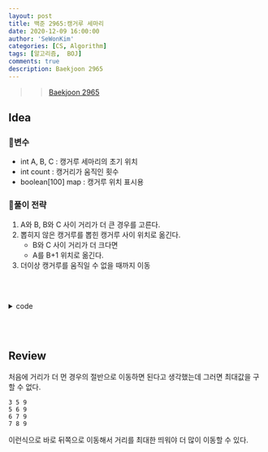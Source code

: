 ```yaml
---
layout: post
title: 백준 2965:캥거루 세마리
date: 2020-12-09 16:00:00
author: 'SeWonKim'
categories: [CS, Algorithm]
tags: [알고리즘,  BOJ]
comments: true
description: Baekjoon 2965
---
```


> > [Baekjoon 2965](https://www.acmicpc.net/problem/2965)

## Idea

### 🥚변수

- int A, B, C : 캥거루 세마리의 초기 위치
- int count : 캥거리가 움직인 횟수
- boolean[100] map : 캥거루 위치 표시용

### 🍳풀이 전략

1. A와 B, B와 C 사이 거리가 더 큰 경우를 고른다.
2. 뽑히지 않은 캥거루를 뽑힌 캥거루 사이 위치로 옮긴다.
   - B와 C 사이 거리가 더 크다면
   - A를 B+1 위치로 옮긴다.
3. 더이상 캥거루를 움직일 수 없을 때까지 이동

&nbsp;  
&nbsp;

<details>
<summary>code</summary>
<div markdown="1">

```java
import java.util.Scanner;

public class Main {

	public static void main(String[] args) {
		Scanner sc = new Scanner(System.in);
		int a = sc.nextInt();
		int b = sc.nextInt();
		int c = sc.nextInt();

		boolean[] map = new boolean[100];
		map[a] = true;
		map[b] = true;
		map[c] = true;

		jump(map, 0);
		sc.close();
	}

	private static void jump(boolean[] map, int count) {

		int[] num = new int[3];
		int idx = 0;
		for (int i = 0; i < map.length; i++) {
			if(idx == 3)	break;

			if(map[i])	num[idx++] = i;
		}

		// 더 이상 이동할 수 없는 경우
		if(num[1]-num[0] == 1 && num[2] - num[1] == 1) {
			System.out.println(count);
			return;
		}

		// 이동이 가능한 경우
		if(num[1]-num[0] >= num[2] - num[1]) {
			map[num[2]] = false;
			map[num[0]+1] = true;
		}
		else {
			map[num[0]] = false;
			map[num[1]+1] = true;
		}
		jump(map, count+1);
	}

}
```

</div>
</details>

&nbsp;  
&nbsp;

## Review

처음에 거리가 더 먼 경우의 절반으로 이동하면 된다고 생각했는데 그러면 최대값을 구할 수 없다.

```
3 5 9
5 6 9
6 7 9
7 8 9
```

이런식으로 바로 뒤쪽으로 이동해서 거리를 최대한 띄워야 더 많이 이동할 수 있다.

&nbsp;  
&nbsp;
